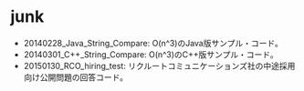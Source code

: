 junk
====

* 20140228_Java_String_Compare: O(n^3)のJava版サンプル・コード。
* 20140301_C++_String_Compare: O(n^3)のC++版サンプル・コード。
* 20150130_RCO_hiring_test: リクルートコミュニケーションズ社の中途採用向け公開問題の回答コード。
